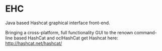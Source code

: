 # EHC
Java based Hashcat graphical interface front-end.

Bringing a cross-platform, full functionality GUI to the renown command-line based HashCat and oclHashCat
get Hashcat here: http://hashcat.net/hashcat/
